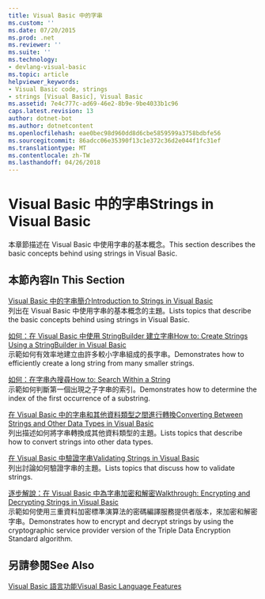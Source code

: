 ```yaml
---
title: Visual Basic 中的字串
ms.custom: ''
ms.date: 07/20/2015
ms.prod: .net
ms.reviewer: ''
ms.suite: ''
ms.technology:
- devlang-visual-basic
ms.topic: article
helpviewer_keywords:
- Visual Basic code, strings
- strings [Visual Basic], Visual Basic
ms.assetid: 7e4c777c-ad69-46e2-8b9e-9be4033b1c96
caps.latest.revision: 13
author: dotnet-bot
ms.author: dotnetcontent
ms.openlocfilehash: eae0bec98d960dd8d6cbe5859599a3758bdbfe56
ms.sourcegitcommit: 86adcc06e35390f13c1e372c36d2e044f1fc31ef
ms.translationtype: MT
ms.contentlocale: zh-TW
ms.lasthandoff: 04/26/2018
---
```

# <a name="strings-in-visual-basic"></a><span data-ttu-id="5aad2-102">Visual Basic 中的字串</span><span class="sxs-lookup"><span data-stu-id="5aad2-102">Strings in Visual Basic</span></span>
<span data-ttu-id="5aad2-103">本章節描述在 Visual Basic 中使用字串的基本概念。</span><span class="sxs-lookup"><span data-stu-id="5aad2-103">This section describes the basic concepts behind using strings in Visual Basic.</span></span>  
  
## <a name="in-this-section"></a><span data-ttu-id="5aad2-104">本節內容</span><span class="sxs-lookup"><span data-stu-id="5aad2-104">In This Section</span></span>  
 [<span data-ttu-id="5aad2-105">Visual Basic 中的字串簡介</span><span class="sxs-lookup"><span data-stu-id="5aad2-105">Introduction to Strings in Visual Basic</span></span>](../../../../visual-basic/programming-guide/language-features/strings/introduction-to-strings.md)  
 <span data-ttu-id="5aad2-106">列出在 Visual Basic 中使用字串的基本概念的主題。</span><span class="sxs-lookup"><span data-stu-id="5aad2-106">Lists topics that describe the basic concepts behind using strings in Visual Basic.</span></span>  
  
 [<span data-ttu-id="5aad2-107">如何：在 Visual Basic 中使用 StringBuilder 建立字串</span><span class="sxs-lookup"><span data-stu-id="5aad2-107">How to: Create Strings Using a StringBuilder in Visual Basic</span></span>](../../../../visual-basic/programming-guide/language-features/strings/how-to-create-strings-using-a-stringbuilder.md)  
 <span data-ttu-id="5aad2-108">示範如何有效率地建立由許多較小字串組成的長字串。</span><span class="sxs-lookup"><span data-stu-id="5aad2-108">Demonstrates how to efficiently create a long string from many smaller strings.</span></span>  
  
 [<span data-ttu-id="5aad2-109">如何：在字串內搜尋</span><span class="sxs-lookup"><span data-stu-id="5aad2-109">How to: Search Within a String</span></span>](../../../../visual-basic/programming-guide/language-features/strings/how-to-search-within-a-string.md)  
 <span data-ttu-id="5aad2-110">示範如何判斷第一個出現之子字串的索引。</span><span class="sxs-lookup"><span data-stu-id="5aad2-110">Demonstrates how to determine the index of the first occurrence of a substring.</span></span>  
  
 [<span data-ttu-id="5aad2-111">在 Visual Basic 中的字串和其他資料類型之間進行轉換</span><span class="sxs-lookup"><span data-stu-id="5aad2-111">Converting Between Strings and Other Data Types in Visual Basic</span></span>](../../../../visual-basic/programming-guide/language-features/strings/converting-between-strings-and-other-data-types.md)  
 <span data-ttu-id="5aad2-112">列出描述如何將字串轉換成其他資料類型的主題。</span><span class="sxs-lookup"><span data-stu-id="5aad2-112">Lists topics that describe how to convert strings into other data types.</span></span>  
  
 [<span data-ttu-id="5aad2-113">在 Visual Basic 中驗證字串</span><span class="sxs-lookup"><span data-stu-id="5aad2-113">Validating Strings in Visual Basic</span></span>](../../../../visual-basic/programming-guide/language-features/strings/validating-strings.md)  
 <span data-ttu-id="5aad2-114">列出討論如何驗證字串的主題。</span><span class="sxs-lookup"><span data-stu-id="5aad2-114">Lists topics that discuss how to validate strings.</span></span>  
  
 [<span data-ttu-id="5aad2-115">逐步解說：在 Visual Basic 中為字串加密和解密</span><span class="sxs-lookup"><span data-stu-id="5aad2-115">Walkthrough: Encrypting and Decrypting Strings in Visual Basic</span></span>](../../../../visual-basic/programming-guide/language-features/strings/walkthrough-encrypting-and-decrypting-strings.md)  
 <span data-ttu-id="5aad2-116">示範如何使用三重資料加密標準演算法的密碼編譯服務提供者版本，來加密和解密字串。</span><span class="sxs-lookup"><span data-stu-id="5aad2-116">Demonstrates how to encrypt and decrypt strings by using the cryptographic service provider version of the Triple Data Encryption Standard algorithm.</span></span>  
  
## <a name="see-also"></a><span data-ttu-id="5aad2-117">另請參閱</span><span class="sxs-lookup"><span data-stu-id="5aad2-117">See Also</span></span>  
 [<span data-ttu-id="5aad2-118">Visual Basic 語言功能</span><span class="sxs-lookup"><span data-stu-id="5aad2-118">Visual Basic Language Features</span></span>](../../../../visual-basic/programming-guide/language-features/index.md)
